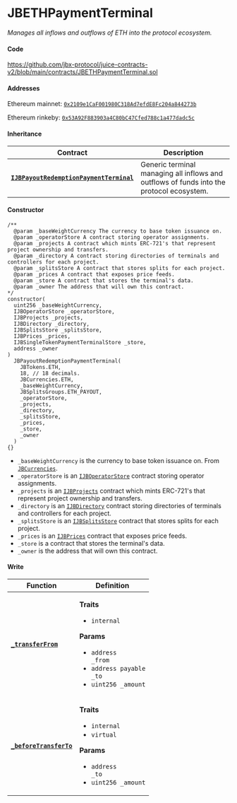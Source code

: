 # JBETHPaymentTerminal

_Manages all inflows and outflows of ETH into the protocol ecosystem._

#### Code

https://github.com/jbx-protocol/juice-contracts-v2/blob/main/contracts/JBETHPaymentTerminal.sol

#### Addresses

Ethereum mainnet: [`0x2109e1CaF001980C318Ad7efdE8Fc204a844273b`](https://etherscan.io/address/0x2109e1CaF001980C318Ad7efdE8Fc204a844273b)

Ethereum rinkeby: [`0x53A92F883903a4C80bC47Cfed788c1a477dadc5c`](https://rinkeby.etherscan.io/address/0x53A92F883903a4C80bC47Cfed788c1a477dadc5c)

#### Inheritance

| Contract                                             | Description                                                                                                                              |
| ------------------------------------------------ | ---------------------------------------------------------------------------------------------------------------------------------------- |
| [**`IJBPayoutRedemptionPaymentTerminal`**](/protocol/api/interfaces/ijbpayoutredemptionpaymentterminal.md) | Generic terminal managing all inflows and outflows of funds into the protocol ecosystem. |

#### Constructor

```
/**
  @param _baseWeightCurrency The currency to base token issuance on.
  @param _operatorStore A contract storing operator assignments.
  @param _projects A contract which mints ERC-721's that represent project ownership and transfers.
  @param _directory A contract storing directories of terminals and controllers for each project.
  @param _splitsStore A contract that stores splits for each project.
  @param _prices A contract that exposes price feeds.
  @param _store A contract that stores the terminal's data.
  @param _owner The address that will own this contract.
*/
constructor(
  uint256 _baseWeightCurrency,
  IJBOperatorStore _operatorStore,
  IJBProjects _projects,
  IJBDirectory _directory,
  IJBSplitsStore _splitsStore,
  IJBPrices _prices,
  IJBSingleTokenPaymentTerminalStore _store,
  address _owner
)
  JBPayoutRedemptionPaymentTerminal(
    JBTokens.ETH,
    18, // 18 decimals.
    JBCurrencies.ETH,
    _baseWeightCurrency,
    JBSplitsGroups.ETH_PAYOUT,
    _operatorStore,
    _projects,
    _directory,
    _splitsStore,
    _prices,
    _store,
    _owner
  )
{}
```

* `_baseWeightCurrency` is the currency to base token issuance on. From [`JBCurrencies`](/protocol/api/libraries/jbcurrencies.md).
* `_operatorStore` is an [`IJBOperatorStore`](/protocol/api/interfaces/ijboperatorstore.md) contract storing operator assignments.
* `_projects` is an [`IJBProjects`](/protocol/api/interfaces/ijbprojects.md) contract which mints ERC-721's that represent project ownership and transfers.
* `_directory` is an [`IJBDirectory`](/protocol/api/interfaces/ijbdirectory.md) contract storing directories of terminals and controllers for each project.
* `_splitsStore` is an [`IJBSplitsStore`](/protocol/api/interfaces/ijbsplitsstore/) contract that stores splits for each project.
* `_prices` is an [`IJBPrices`](/protocol/api/interfaces/ijbprices.md) contract that exposes price feeds.
* `_store` is a contract that stores the terminal's data.
* `_owner` is the address that will own this contract.

#### Write

| Function                                                  | Definition                                                                                                                                                                                                                                                                                                                                                                                                                                                                                                                                                                                                               |
| --------------------------------------------------------- | ------------------------------------------------------------------------------------------------------------------------------------------------------------------------------------------------------------------------------------------------------------------------------------------------------------------------------------------------------------------------------------------------------------------------------------------------------------------------------------------------------------------------------------------------------------------------------------------------------------------------ |
| [**`_transferFrom`**](/protocol/api/contracts/or-payment-terminals/jbethpaymentterminal/write/-_transferfrom.md) | <p><strong>Traits</strong></p><ul><li><code>internal</code></li></ul> <p><strong>Params</strong></p><ul><li><code>address _from</code></li><li><code>address payable _to</code></li><li><code>uint256 _amount</code></li></ul>                                                                                                                                                                                                                  |
| [**`_beforeTransferTo`**](/protocol/api/contracts/or-payment-terminals/jbethpaymentterminal/write/-_beforetransferto.md) | <p><strong>Traits</strong></p><ul><li><code>internal</code></li><li><code>virtual</code></li></ul> <p><strong>Params</strong></p><ul><li><code>address _to</code></li><li><code>uint256 _amount</code></li></ul>                                                                                                                                                                                                                  |
